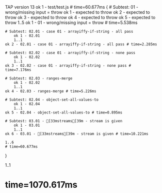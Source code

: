 TAP version 13
ok 1 - test/test.js # time=60.677ms {
    # Subtest: 01 - wrong/missing input = throw
        ok 1 - expected to throw
        ok 2 - expected to throw
        ok 3 - expected to throw
        ok 4 - expected to throw
        ok 5 - expected to throw
        1..5
    ok 1 - 01 - wrong/missing input = throw # time=5.538ms
    
    # Subtest: 02.01 - case 01 - arrayiffy-if-string - all pass
        ok 1 - 02.01
        1..1
    ok 2 - 02.01 - case 01 - arrayiffy-if-string - all pass # time=2.285ms
    
    # Subtest: 02.02 - case 01 - arrayiffy-if-string - none pass
        ok 1 - 02.02
        1..1
    ok 3 - 02.02 - case 01 - arrayiffy-if-string - none pass # time=7.176ms
    
    # Subtest: 02.03 - ranges-merge
        ok 1 - 02.02
        1..1
    ok 4 - 02.03 - ranges-merge # time=5.226ms
    
    # Subtest: 02.04 - object-set-all-values-to
        ok 1 - 02.04
        1..1
    ok 5 - 02.04 - object-set-all-values-to # time=0.895ms
    
    # Subtest: 03.01 - [33mstreams[39m - stream is given
        ok 1 - 03.01
        1..1
    ok 6 - 03.01 - [33mstreams[39m - stream is given # time=10.221ms
    
    1..6
    # time=60.677ms
}

1..1
# time=1070.617ms
